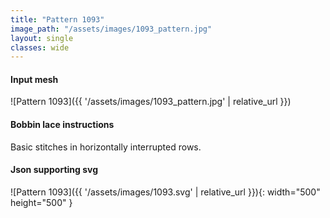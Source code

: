 ```yaml
---
title: "Pattern 1093"
image_path: "/assets/images/1093_pattern.jpg"
layout: single
classes: wide
---
```


#### Input mesh

![Pattern 1093]({{ '/assets/images/1093_pattern.jpg' | relative_url }})

#### Bobbin lace instructions

Basic stitches in horizontally interrupted rows.

#### Json supporting svg

![Pattern 1093]({{ '/assets/images/1093.svg' | relative_url }}){: width="500" height="500" }


